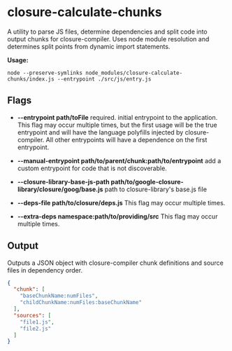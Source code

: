 # closure-calculate-chunks

A utility to parse JS files, determine dependencies and split code into
output chunks for closure-compiler. Uses node module resolution and determines
split points from dynamic import statements.

**Usage:**
```
node --preserve-symlinks node_modules/closure-calculate-chunks/index.js --entrypoint ./src/js/entry.js
```

## Flags

 - **--entrypoint path/toFile** required. initial entrypoint to the application. This flag may occur multiple times, but the first usage will be the true entrypoint and will have the language polyfills injected by closure-compiler. All other entrypoints will have a dependence on the first entrypoint.

 - **--manual-entrypoint path/to/parent/chunk:path/to/entrypoint** add a custom entrypoint for code that is not discoverable.

 - **--closure-library-base-js-path path/to/google-closure-library/closure/goog/base.js** path to closure-library's base.js file

 - **--deps-file path/to/closure/deps.js** This flag may occur multiple times.

 - **--extra-deps namespace:path/to/providing/src** This flag may occur multiple times.

## Output
Outputs a JSON object with closure-compiler chunk definitions and source files in dependency order.

```json
{
  "chunk": [
    "baseChunkName:numFiles",
    "childChunkName:numFiles:baseChunkName"
  ],
  "sources": [
    "file1.js",
    "file2.js"
  ]
}
```
